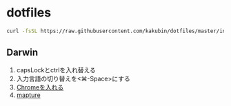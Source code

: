# dotfiles

```sh
curl -fsSL https://raw.githubusercontent.com/kakubin/dotfiles/master/install.sh | sh
```

## Darwin
1. capsLockとctrlを入れ替える
2. 入力言語の切り替えを<⌘-Space>にする
3. [Chromeを入れる](https://www.google.com/intl/ja_jp/chrome/)
4. [mapture](https://anatoo.jp/mapture/)
